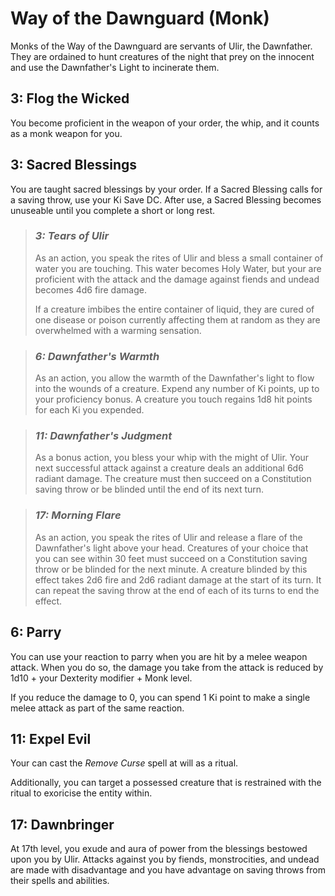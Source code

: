 # **Way of the Dawnguard** (Monk)
Monks of the Way of the Dawnguard are servants of Ulir, the Dawnfather. They are ordained to hunt creatures of the night that prey on the innocent and use the Dawnfather's Light to incinerate them.

## 3: Flog the Wicked
You become proficient in the weapon of your order, the whip, and it counts as a monk weapon for you.

## 3: Sacred Blessings
You are taught sacred blessings by your order. If a Sacred Blessing calls for a saving throw, use your Ki Save DC. After use, a Sacred Blessing becomes unuseable until you complete a short or long rest.

> ### *3: Tears of Ulir*
> As an action, you speak the rites of Ulir and bless a small container of water you are touching. This water becomes Holy Water, but your are proficient with the attack and the damage against fiends and undead becomes 4d6 fire damage.
>
> If a creature imbibes the entire container of liquid, they are cured of one disease or poison currently affecting them at random as they are overwhelmed with a warming sensation.

>### *6: Dawnfather's Warmth*
> As an action, you allow the warmth of the Dawnfather's light to flow into the wounds of a creature. Expend any number of Ki points, up to your proficiency bonus. A creature you touch regains 1d8 hit points for each Ki you expended.

>### *11: Dawnfather's Judgment*
> As a bonus action, you bless your whip with the might of Ulir. Your next successful attack against a creature deals an additional 6d6 radiant damage. The creature must then succeed on a Constitution saving throw or be blinded until the end of its next turn.
 
>### *17: Morning Flare*
> As an action, you speak the rites of Ulir and release a flare of the Dawnfather's light above your head. Creatures of your choice that you can see within 30 feet must succeed on a Constitution saving throw or be blinded for the next minute. A creature blinded by this effect takes 2d6 fire and 2d6 radiant damage at the start of its turn. It can repeat the saving throw at the end of each of its turns to end the effect.

## 6: Parry
You can use your reaction to parry when you are hit by a melee weapon attack. When you do so, the damage you take from the attack is reduced by 1d10 + your Dexterity modifier + Monk level.

If you reduce the damage to 0, you can spend 1 Ki point to make a single melee attack as part of the same reaction.

## 11: Expel Evil
Your can cast the *Remove Curse* spell at will as a ritual.

Additionally, you can target a possessed creature that is restrained with the ritual to exoricise the entity within.

## 17: Dawnbringer
At 17th level, you exude and aura of power from the blessings bestowed upon you by Ulir. Attacks against you by fiends, monstrocities, and undead are made with disadvantage and you have advantage on saving throws from their spells and abilities.